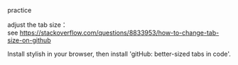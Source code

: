 practice




adjust the tab size：  
see https://stackoverflow.com/questions/8833953/how-to-change-tab-size-on-github

Install stylish in your browser, then install 'gitHub: better-sized tabs in code'.

